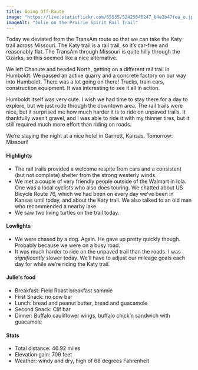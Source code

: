 ```yaml
---
title: Going Off-Route
image: "https://live.staticflickr.com/65535/52425546247_b4e2b47fea_o.jpg"
imageAlt: "Julie on the Prairie Spirit Rail Trail"
---
```


Today we deviated from the TransAm route so that we can take the Katy trail across Missouri. The Katy trail is a rail trail, so it’s car-free and reasonably flat. The TransAm through Missouri is quite hilly through the Ozarks, so this seemed like a nice alternative. 

We left Chanute and headed North, getting on a different rail trail in Humboldt. We passed an active quarry and a concrete factory on our way into Humboldt. There was a lot going on there! Trucks, train cars, construction equipment. It was interesting to see it all in action. 

Humboldt itself was very cute. I wish we had time to stay there for a day to explore, but we just rode through the downtown area. The rail trails were nice, but it surprised me how much harder it is to ride on unpaved trails. It thankfully wasn’t gravel, and I was able to ride it with my thinner tires, but it still required much more effort than riding on roads. 

We’re staying the night at a nice hotel in Garnett, Kansas. Tomorrow: Missouri!

#### Highlights
- The rail trails provided a welcome respite from cars and a consistent (but not complete) shelter from the strong westerly winds. 
- We met a couple of very friendly people outside of the Walmart in Iola. One was a local cyclists who also does touring. We chatted about US Bicycle Route 76, which we had been on every day we’ve been in Kansas until today, and about the Katy trail. We also talked to an old man who recommended a nearby lake. 
- We saw two living turtles on the trail today. 

#### Lowlights
- We were chased by a dog. Again. He gave up pretty quickly though. Probably because we were on a busy road. 
- It was much harder to ride on the unpaved trail than the roads. I was _significantly_ slower today. We’ll have to adjust our mileage goals each day for while we’re riding the Katy trail. 

#### Julie's food
- Breakfast: Field Roast breakfast sammie 
- First Snack: no cow bar
- Lunch: bread and peanut butter, bread and guacamole 
- Second Snack: Clif bar 
- Dinner: Buffalo cauliflower wings, buffalo chick’n sandwich with guacamole 

#### Stats
- Total distance: 46.92 miles
- Elevation gain: 709 feet
- Weather: windy and dry, high of 68 degrees Fahrenheit
